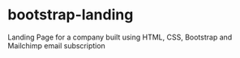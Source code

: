 # bootstrap-landing
Landing Page for a company built using HTML, CSS, Bootstrap and Mailchimp email subscription
